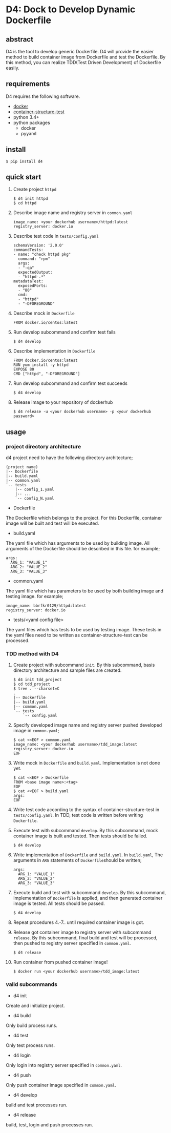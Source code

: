 # D4: Dock to Develop Dynamic Dockerfile

## abstract
D4 is the tool to develop generic Dockerfile. D4 will provide the easier method to build container image from Dockerfile and test the Dockerfile. By this method, you can realize TDD(Test Driven Development) of Dockerfile easily.

## requirements
D4 requires the following software.

* [docker](https://www.docker.com/)
* [container-structure-test](https://github.com/GoogleContainerTools/container-structure-test)
* python 3.4+
* python packages
  * docker
  * pyyaml

## install

```
$ pip install d4
```

## quick start
1. Create project `httpd`

    ```
    $ d4 init httpd
    $ cd httpd
    ```

2. Describe image name and registry server in `common.yaml`

    ```
    image_name: <your dockerhub username>/httpd:latest
    registry_server: docker.io
    ```

3. Describe test code in `tests/config.yaml`

    ```
    schemaVersion: '2.0.0'
    commandTests:
    - name: "check httpd pkg"
      command: "rpm"
      args:
      - "-qa"
      expectedOutput:
      - "httpd-.*"
    metadataTest:
      exposedPorts:
      - "80"
      cmd:
      - "httpd"
      - "-DFOREGROUND"
    ```

4. Describe mock in `Dockerfile`

    ```
    FROM docker.io/centos:latest
    ```

5. Run develop subcommand and confirm test fails

    ```
    $ d4 develop
    ```

6. Describe implementation in `Dockerfile`

    ```
    FROM docker.io/centos:latest
    RUN yum install -y httpd
    EXPOSE 80
    CMD ["httpd", "-DFOREGROUND"]
    ```

7. Run develop subcommand and confirm test succeeds

    ```
    $ d4 develop
    ```

8. Release image to your repository of dockerhub

    ```
    $ d4 release -u <your dockerhub username> -p <your dockerhub password>
    ```

## usage
### project directory architecture
d4 project need to have the following directory architecture;

```
(project name)
|-- Dockerfile
|-- build.yaml
|-- common.yaml
`-- tests
    |-- config_1.yaml
    |-- ...
    `-- config_N.yaml
```

* Dockerfile

The Dockerfile which belongs to the project. For this Dockerfile, container image will be built and test will be executed. 

* build.yaml

The yaml file which has arguments to be used by building image. All arguments of the Dockerfile should be described in this file. for example;

```
args:
  ARG_1: "VALUE_1"
  ARG_2: "VALUE_2"
  ARG_3: "VALUE_3"
```

* common.yaml

The yaml file which has parameters to be used by both building image and testing image. for example;

```
image_name: bbrfkr0129/httpd:latest
registry_server: docker.io
```

* tests/\<yaml config file\>

The yaml files which has tests to be used by testing image. These tests in the yaml files need to be written as container-structure-test can be processed.

### TDD method with D4
1. Create project with subcommand `init`. By this subcommand, basis directory architecture and sample files are created.

    ```
    $ d4 init tdd_project
    $ cd tdd_project
    $ tree . --charset=C
    .
    |-- Dockerfile
    |-- build.yaml
    |-- common.yaml
    `-- tests
        `-- config.yaml
    ```

2. Specify developed image name and registry server pushed developed image in `common.yaml`;

    ```
    $ cat <<EOF > common.yaml
    image_name: <your dockerhub username>/tdd_image:latest
    registry_server: docker.io
    EOF
    ```

3. Write mock in `Dockerfile` and `build.yaml`. Implementation is not done yet.

    ```
    $ cat <<EOF > Dockerfile
    FROM <base image name>:<tag>
    EOF
    $ cat <<EOF > build.yaml
    args:
    EOF
    ```

4. Write test code according to the syntax of container-structure-test in `tests/config.yaml`. In TDD, test code is written before writing `Dockerfile`.

5. Execute test with subcommand `develop`. By this subcommand, mock container image is built and tested. Then tests should be failed.

    ```
    $ d4 develop
    ```

6. Write implementation of `Dockerfile` and `build.yaml`. In `build.yaml`, The arguments in `ARG` statements of `Dockerfile`should be written;

    ```
    args:
      ARG_1: "VALUE_1"
      ARG_2: "VALUE_2"
      ARG_3: "VALUE_3"
    ```

7. Execute build and test with subcommand `develop`. By this subcommand, implementation of `Dockerfile` is applied, and then generated container image is tested. All tests should be passed.

    ```
    $ d4 develop
    ```

8. Repeat procedures 4.-7.. until required container image is got.

9. Release got container image to registry server with subcommand `release`. By this subcommand, final build and test will be processed, then pushed to registry server specified in `common.yaml`.

    ```
    $ d4 release
    ```

10. Run container from pushed container image!

    ```
    $ docker run <your dockerhub username>/tdd_image:latest
    ```

### valid subcommands
* d4 init

Create and initialize project.

* d4 build

Only build process runs.

* d4 test

Only test process runs.

* d4 login

Only login into registry server specified in `common.yaml`.

* d4 push

Only push container image specified in `common.yaml`.

* d4 develop

build and test processes run.

* d4 release

build, test, login and push processes run.

